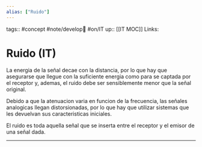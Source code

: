 ```yaml
---
alias: ["Ruido"]
---
```

tags:: #concept  #note/develop🍃  #on/IT
up:: [[IT MOC]]
Links: 
# Ruido (IT)
La energia de la señal decae con la distancia, por lo que hay que asegurarse que llegue con la suficiente energia como para se captada por el receptor y, ademas, el ruido debe ser sensiblemente menor que la señal original.

Debido a que la atenuacion varia en funcion de la frecuencia, las señales analogicas llegan distorsionadas, por lo que hay que utilizar sistemas que les devuelvan sus caracteristicas iniciales.

El ruido es toda aquella señal que se inserta entre el receptor y el emisor de una señal dada.
___
